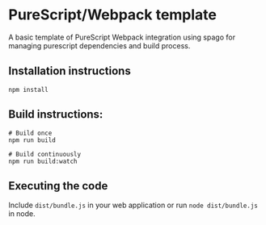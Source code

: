# PureScript/Webpack template

A basic template of PureScript Webpack integration using spago for managing purescript dependencies and build process.

## Installation instructions

```shell
npm install
```

## Build instructions:

```shell
# Build once
npm run build

# Build continuously
npm run build:watch
```

## Executing the code

Include `dist/bundle.js` in your web application or run `node dist/bundle.js` in node.
